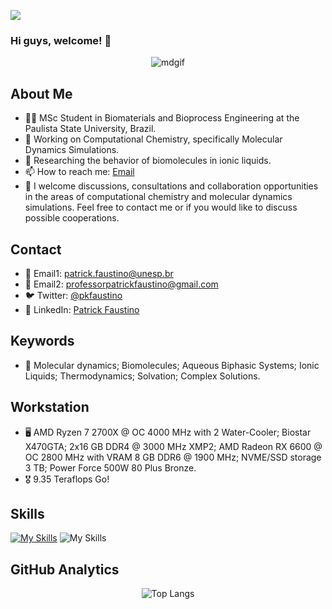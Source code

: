 ![](https://komarev.com/ghpvc/?username=patrickallanfaustino&color=red)

### Hi guys, welcome! 👋

<div align="center">
  
![mdgif](https://github.com/user-attachments/assets/306600be-7cc0-44c4-81f7-2645f340ebd4)

</div>

## About Me

- 👨‍🎓 MSc Student in Biomaterials and Bioprocess Engineering at the Paulista State University, Brazil.
- 🔬 Working on Computational Chemistry, specifically Molecular Dynamics Simulations.
- 💼 Researching the behavior of biomolecules in ionic liquids.
- 📫 How to reach me: [Email](mailto:patrickfaustino@hotmail.com)
- 💬 I welcome discussions, consultations and collaboration opportunities in the areas of computational chemistry and molecular dynamics simulations. Feel free to contact me or if you would like to discuss possible cooperations.

## Contact

- 📧 Email1: [patrick.faustino@unesp.br](patrick.faustino@unesp.br)
- 📧 Email2: [professorpatrickfaustino@gmail.com](professorpatrickfaustino@gmail.com)
- 🐦 Twitter: [@pkfaustino](https://x.com/pkfaustino)
- 💼 LinkedIn: [Patrick Faustino](https://linkedin.com/in/pckfaustino)

## Keywords

- 🔑 Molecular dynamics; Biomolecules; Aqueous Biphasic Systems; Ionic Liquids; Thermodynamics; Solvation; Complex Solutions.

## Workstation
- 🖥️ AMD Ryzen 7 2700X @ OC 4000 MHz with 2 Water-Cooler; Biostar X470GTA; 2x16 GB DDR4 @ 3000 MHz XMP2; AMD Radeon RX 6600 @ OC 2800 MHz with VRAM 8 GB DDR6 @ 1900 MHz; NVME/SSD storage 3 TB; Power Force 500W 80 Plus Bronze.
- 🎖️ 9.35 Teraflops Go!

## Skills

[![My Skills](https://skillicons.dev/icons?i=ableton,anaconda,autocad,bash,bootstrap,cs,cpp,cmake,css,discord,github,html,jquery,latex,linux,md,mysql,perl,php,powershell,py,sqlite,ubuntu,vim,visualstudio,vscode,windows,julia&theme=light)](https://skillicons.dev)
![My Skills](https://go-skill-icons.vercel.app/api/icons?i=chatgpt,claude,cuda,numpy,jupyter,pandas,matplotlib,seaborn,scipy,digitalocean,ffmpeg,mariadb,notepadpp,scratch,wsl,word,excel,powerpoint&theme=light)

## GitHub Analytics

<div align="center">
  
![Top Langs](https://github-readme-stats.vercel.app/api/top-langs/?username=patrickallanfaustino&theme=light)

</div>
